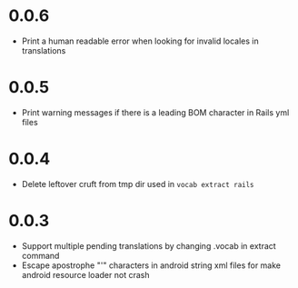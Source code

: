 # 0.0.6

  * Print a human readable error when looking for invalid locales in translations

# 0.0.5

  * Print warning messages if there is a leading BOM character in Rails yml files

# 0.0.4

  * Delete leftover cruft from tmp dir used in `vocab extract rails`

# 0.0.3

  * Support multiple pending translations by changing .vocab in extract command
  * Escape apostrophe "'" characters in android string xml files for make android resource loader not crash
